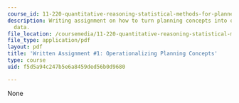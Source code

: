 ```yaml
---
course_id: 11-220-quantitative-reasoning-statistical-methods-for-planners-i-spring-2009
description: Writing assignment on how to turn planning concepts into quantifiable
  data.
file_location: /coursemedia/11-220-quantitative-reasoning-statistical-methods-for-planners-i-spring-2009/f5d5a94c247b5e6a8459ded56b0d9680_MIT11_220s09_assn01_QR_Written_1.pdf
file_type: application/pdf
layout: pdf
title: 'Written Assignment #1: Operationalizing Planning Concepts'
type: course
uid: f5d5a94c247b5e6a8459ded56b0d9680

---
```

None